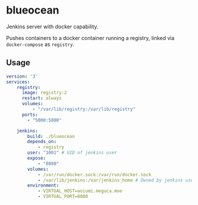 # blueocean
Jenkins server with docker capability.

Pushes containers to a docker container running a registry, linked via `docker-compose` as `registry`.

## Usage
```yaml
version: '3'
services:
    registry:
      image: registry:2
      restart: always
      volumes:
          - "/var/lib/registry:/var/lib/registry"
      ports:
        - "5000:5000"

    jenkins:
        build: ./blueocean
        depends_on:
            - registry
        user: "1001" # UID of jenkins user
        expose:
            - "8080"
        volumes:
            - /var/run/docker.sock:/var/run/docker.sock
            - /var/lib/jenkins:/var/jenkins_home # Owned by jenkins user
        environment:
            - VIRTUAL_HOST=aoiumi.meguca.moe
            - VIRTUAL_PORT=8080
```
